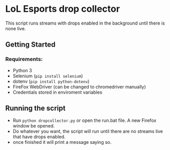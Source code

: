 # LoL Esports drop collector
This script runs streams with drops enabled in the background until there is none live.

## Getting Started
### Requirements:
- Python 3
- Selenium (`pip install selenium`)
- dotenv (`pip install python-dotenv`)
- FireFox WebDriver (can be changed to chromedriver manually)
- Credentials stored in enviroment variables

## Running the script
- Run `python dropcollector.py` or open the run.bat file. A new Firefox window be opened.
- Do whatever you want, the script will run until there are no streams live that have drops enabled.
- once finished it will print a message saying so.
